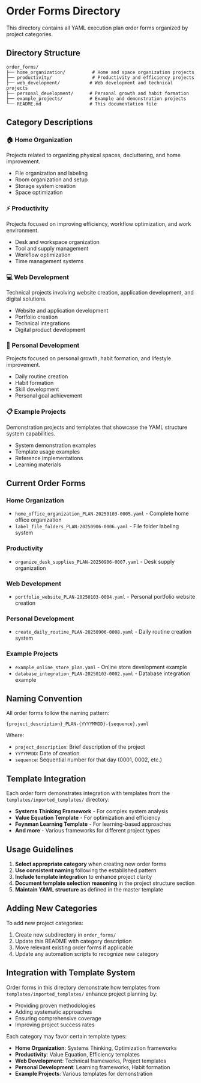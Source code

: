 # Order Forms Directory

This directory contains all YAML execution plan order forms organized by project categories.

## Directory Structure

```
order_forms/
├── home_organization/          # Home and space organization projects
├── productivity/               # Productivity and efficiency projects
├── web_development/           # Web development and technical projects
├── personal_development/      # Personal growth and habit formation
├── example_projects/          # Example and demonstration projects
└── README.md                  # This documentation file
```

## Category Descriptions

### 🏠 Home Organization
Projects related to organizing physical spaces, decluttering, and home improvement.
- File organization and labeling
- Room organization and setup
- Storage system creation
- Space optimization

### ⚡ Productivity
Projects focused on improving efficiency, workflow optimization, and work environment.
- Desk and workspace organization
- Tool and supply management
- Workflow optimization
- Time management systems

### 💻 Web Development
Technical projects involving website creation, application development, and digital solutions.
- Website and application development
- Portfolio creation
- Technical integrations
- Digital product development

### 🌱 Personal Development
Projects focused on personal growth, habit formation, and lifestyle improvement.
- Daily routine creation
- Habit formation
- Skill development
- Personal goal achievement

### 📋 Example Projects
Demonstration projects and templates that showcase the YAML structure system capabilities.
- System demonstration examples
- Template usage examples
- Reference implementations
- Learning materials

## Current Order Forms

### Home Organization
- `home_office_organization_PLAN-20250103-0005.yaml` - Complete home office organization
- `label_file_folders_PLAN-20250906-0006.yaml` - File folder labeling system

### Productivity
- `organize_desk_supplies_PLAN-20250906-0007.yaml` - Desk supply organization

### Web Development
- `portfolio_website_PLAN-20250103-0004.yaml` - Personal portfolio website creation

### Personal Development
- `create_daily_routine_PLAN-20250906-0008.yaml` - Daily routine creation system

### Example Projects
- `example_online_store_plan.yaml` - Online store development example
- `database_integration_PLAN-20250103-0002.yaml` - Database integration example

## Naming Convention

All order forms follow the naming pattern:
```
{project_description}_PLAN-{YYYYMMDD}-{sequence}.yaml
```

Where:
- `project_description`: Brief description of the project
- `YYYYMMDD`: Date of creation
- `sequence`: Sequential number for that day (0001, 0002, etc.)

## Template Integration

Each order form demonstrates integration with templates from the `templates/imported_templates/` directory:
- **Systems Thinking Framework** - For complex system analysis
- **Value Equation Template** - For optimization and efficiency
- **Feynman Learning Template** - For learning-based approaches
- **And more** - Various frameworks for different project types

## Usage Guidelines

1. **Select appropriate category** when creating new order forms
2. **Use consistent naming** following the established pattern
3. **Include template integration** to enhance project clarity
4. **Document template selection reasoning** in the project structure section
5. **Maintain YAML structure** as defined in the master template

## Adding New Categories

To add new project categories:
1. Create new subdirectory in `order_forms/`
2. Update this README with category description
3. Move relevant existing order forms if applicable
4. Update any automation scripts to recognize new category

## Integration with Template System

Order forms in this directory demonstrate how templates from `templates/imported_templates/` enhance project planning by:
- Providing proven methodologies
- Adding systematic approaches
- Ensuring comprehensive coverage
- Improving project success rates

Each category may favor certain template types:
- **Home Organization**: Systems Thinking, Optimization frameworks
- **Productivity**: Value Equation, Efficiency templates
- **Web Development**: Technical frameworks, Project templates
- **Personal Development**: Learning frameworks, Habit formation
- **Example Projects**: Various templates for demonstration
